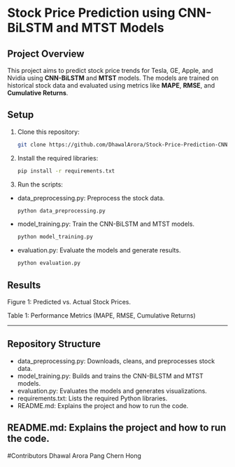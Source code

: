 # Stock Price Prediction using CNN-BiLSTM and MTST Models

## Project Overview
This project aims to predict stock price trends for Tesla, GE, Apple, and Nvidia using **CNN-BiLSTM** and **MTST** models. The models are trained on historical stock data and evaluated using metrics like **MAPE**, **RMSE**, and **Cumulative Returns**.

## Setup
1. Clone this repository:
   ```bash
   git clone https://github.com/DhawalArora/Stock-Price-Prediction-CNN-BiLSTM-MTST.git

2. Install the required libraries:
    ```bash
    pip install -r requirements.txt

4. Run the scripts:

  - data_preprocessing.py: Preprocess the stock data.
     ```bash
     python data_preprocessing.py

  - model_training.py: Train the CNN-BiLSTM and MTST models.
     ```bash
     python model_training.py

  - evaluation.py: Evaluate the models and generate results.
     ```bash
     python evaluation.py

## Results
Figure 1: Predicted vs. Actual Stock Prices.

Table 1: Performance Metrics (MAPE, RMSE, Cumulative Returns)


---

## Repository Structure
- data_preprocessing.py: Downloads, cleans, and preprocesses stock data.
- model_training.py: Builds and trains the CNN-BiLSTM and MTST models.
- evaluation.py: Evaluates the models and generates visualizations.
- requirements.txt: Lists the required Python libraries.
- README.md: Explains the project and how to run the code.


README.md: Explains the project and how to run the code.
---

#Contributors
Dhawal Arora
Pang Chern Hong
